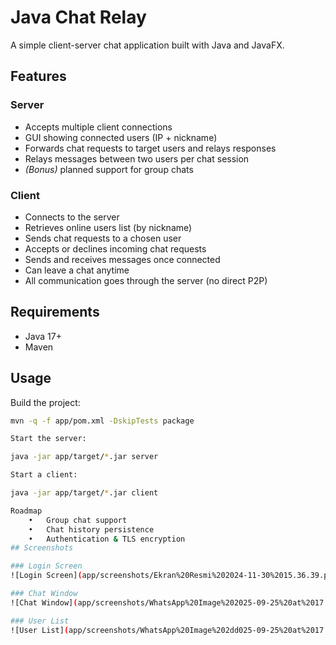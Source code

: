 
# Java Chat Relay

A simple client-server chat application built with Java and JavaFX.

## Features
### Server
- Accepts multiple client connections  
- GUI showing connected users (IP + nickname)  
- Forwards chat requests to target users and relays responses  
- Relays messages between two users per chat session  
- *(Bonus)* planned support for group chats  

### Client
- Connects to the server  
- Retrieves online users list (by nickname)  
- Sends chat requests to a chosen user  
- Accepts or declines incoming chat requests  
- Sends and receives messages once connected  
- Can leave a chat anytime  
- All communication goes through the server (no direct P2P)  

## Requirements
- Java 17+  
- Maven  

## Usage
Build the project:
```bash
mvn -q -f app/pom.xml -DskipTests package

Start the server:

java -jar app/target/*.jar server

Start a client:

java -jar app/target/*.jar client

Roadmap
	•	Group chat support
	•	Chat history persistence
	•	Authentication & TLS encryption
## Screenshots

### Login Screen
![Login Screen](app/screenshots/Ekran%20Resmi%202024-11-30%2015.36.39.png)

### Chat Window
![Chat Window](app/screenshots/WhatsApp%20Image%202025-09-25%20at%2017.55.21.jpeg)

### User List
![User List](app/screenshots/WhatsApp%20Image%202dd025-09-25%20at%2017.55.21.jpeg)

